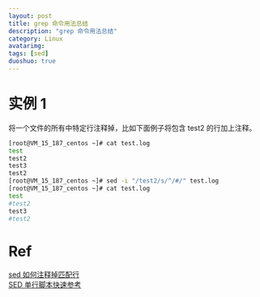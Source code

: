 ```yaml
---
layout: post
title: grep 命令用法总结
description: "grep 命令用法总结"
category: Linux
avatarimg:
tags: [sed]
duoshuo: true
---
```


# 实例 1

将一个文件的所有中特定行注释掉，比如下面例子将包含 test2 的行加上注释。

```bash
[root@VM_15_187_centos ~]# cat test.log
test
test2
test3
test2
[root@VM_15_187_centos ~]# sed -i "/test2/s/^/#/" test.log
[root@VM_15_187_centos ~]# cat test.log 
test
#test2
test3
#test2

```    


# Ref

[sed 如何注释掉匹配行](http://bbs.chinaunix.net/thread-958787-1-1.html)  
[SED 单行脚本快速参考](http://sed.sourceforge.net/sed1line_zh-CN.html)  
